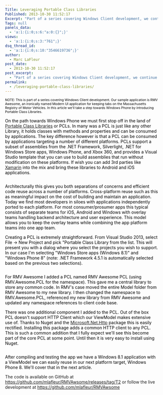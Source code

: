 ```yaml
---
Title: Leveraging Portable Class Libraries
Published: 2013-10-30 11:52:17
Excerpt: "Part of a series covering Windows Client development, we continue to work on RMV Awesome - an ironically named Modern UI application for keeping tabs on the Massachusetts Registry of Motor Vehicles. In this article we'll take a step towards cross-platform by introducing Portable Class Libraries."
Tags: null
panels_data:
  - 'a:1:{i:0;s:6:"a:0:{}";}'
views:
  - 'a:1:{i:0;s:3:"761";}'
dsq_thread_id:
  - 'a:1:{i:0;s:10:"3546619736";}'
author:
  - Marc LaFleur
post_date:
  - 2013-10-30 11:52:17
post_excerpt:
  - "Part of a series covering Windows Client development, we continue to work on RMV Awesome - an ironically named Modern UI application for keeping tabs on the Massachusetts Registry of Motor Vehicles. In this article we'll take a step towards cross-platform by introducing Portable Class Libraries."
permalink:
  - /leveraging-portable-class-libraries/
---
```

<span style="color: black; font-size: 8pt;">NOTE: This is part of a series covering Windows Client development. Our sample application is RMV Awesome, an ironically named Modern UI application for keeping tabs on the Massachusetts Registry of Motor Vehicles. In this article we'll take a step towards Windows Phone by introducing Portable Class Libraries.
</span>

<span style="color: black;">On the path towards Windows Phone we must first stop off in the land of <a href="http://msdn.microsoft.com/en-us/library/gg597391.aspx">Portable Class Libraries</a> or PCLs. In many was a PCL is just like any other Library, it holds classes with methods and properties and can be consumed by applications. The key difference however is that a PCL can be consumed by applications targeting a number of different platforms. PCLs support a subset of assemblies from the .NET Framework, Silverlight, .NET for Windows Store apps, Windows Phone, and Xbox 360, and provides a Visual Studio template that you can use to build assemblies that run without modification on these platforms. If wish you can add 3rd parties like <a href="http://xamarin.com/">Xamarin</a> into the mix and bring these libraries to Android and iOS applications.
</span>
<p style="text-align: center;"><img alt="" src="http://massivescale.azurewebsites.net/wp-content/uploads/2013/10/103013_1704_LeveragingP1.png" /><span style="color: black;">
</span></p>
<span style="color: black;">Architecturally this gives you both separations of concerns and efficient code reuse across a number of platforms. Cross-platform reuse such as this as meaningful impact on the cost of building and maintain an application. Today we find most developers in siloes with applications independently ported to each platform. For most consumer/prosumer apps this typical consists of separate teams for iOS, Android and Windows with overlay teams handling backend architecture and user experience. This model allows you to keep the overlay teams while combining the app platform teams into one app team.
</span>

<span style="color: black;">Creating a PCL is extremely straightforward. From Visual Studio 2013, select File -&gt; New Project and pick "Portable Class Library from the list. This will present you with a dialog where you select the projects you wish to support. In our case I'm selecting "Windows Store apps (Windows 8.1)" and "Windows Phone 8" (note: .NET Framework 4.5.1 is automatically selected based on the previous two selections).
</span>
<p style="text-align: center;"><img alt="" src="http://massivescale.azurewebsites.net/wp-content/uploads/2013/10/103013_1704_LeveragingP2.png" /><span style="color: black;">
</span></p>
<span style="color: black;">For RMV Awesome I added a PCL named RMV Awesome PCL (using RMV.Awesome.PCL for the namespace). This gave me a central library to store any common code. In RMV's case moved the entire Model folder from RMV Awesome to my new library. I then changed the namespace to RMV.Awesome.PCL, referenced my new library from RMV Awesome and updated any namespace references to client code base.
</span>

<span style="color: black;">There was one additional component I added to the PCL. Out of the box PCL doesn't support HTTP Client which our ViewModel makes extensive use of. Thanks to Nuget and the <a href="https://www.nuget.org/packages/Microsoft.Net.Http">Microsoft.Net.Http</a> package this is easily rectified. Installing this package adds a common HTTP client to any PCL. This is such a common addition that I fully expect we'll see this become part of the core PCL at some point. Until then it is very easy to install using Nuget.
</span>
<p style="text-align: center;"><img alt="" src="http://massivescale.azurewebsites.net/wp-content/uploads/2013/10/103013_1704_LeveragingP3.png" /><span style="color: black;">
</span></p>
<span style="color: black;">After compiling and testing the app we have a Windows 8.1 application with a ViewModel we can easily reuse in our next platform target, Windows Phone 8. We'll cover that in the next article.
</span>

The code is available on GitHub at <a href="https://github.com/mlafleur/RMVAwsome/releases/tag/T2">https://github.com/mlafleur/RMVAwsome/releases/tag/T2</a> or follow the live development at <a href="https://github.com/mlafleur/RMVAwsome" target="_blank">https://github.com/mlafleur/RMVAwsome</a>